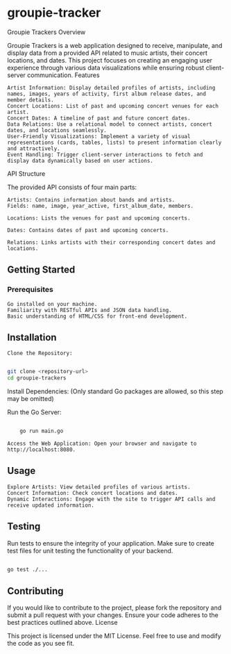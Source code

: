 # groupie-tracker

Groupie Trackers
Overview

Groupie Trackers is a web application designed to receive, manipulate, and display data from a provided API related to music artists, their concert locations, and dates. This project focuses on creating an engaging user experience through various data visualizations while ensuring robust client-server communication.
Features

    Artist Information: Display detailed profiles of artists, including names, images, years of activity, first album release dates, and member details.
    Concert Locations: List of past and upcoming concert venues for each artist.
    Concert Dates: A timeline of past and future concert dates.
    Data Relations: Use a relational model to connect artists, concert dates, and locations seamlessly.
    User-Friendly Visualizations: Implement a variety of visual representations (cards, tables, lists) to present information clearly and attractively.
    Event Handling: Trigger client-server interactions to fetch and display data dynamically based on user actions.

API Structure

The provided API consists of four main parts:

    Artists: Contains information about bands and artists.
    Fields: name, image, year_active, first_album_date, members.

    Locations: Lists the venues for past and upcoming concerts.

    Dates: Contains dates of past and upcoming concerts.

    Relations: Links artists with their corresponding concert dates and locations.

## Getting Started
### Prerequisites

    Go installed on your machine.
    Familiarity with RESTful APIs and JSON data handling.
    Basic understanding of HTML/CSS for front-end development.

## Installation

    Clone the Repository:

```bash

git clone <repository-url>
cd groupie-trackers
```
Install Dependencies: (Only standard Go packages are allowed, so this step may be omitted)

Run the Go Server:
``` bash

    go run main.go
```
    Access the Web Application: Open your browser and navigate to http://localhost:8080.

## Usage

    Explore Artists: View detailed profiles of various artists.
    Concert Information: Check concert locations and dates.
    Dynamic Interactions: Engage with the site to trigger API calls and receive updated information.

## Testing

Run tests to ensure the integrity of your application. Make sure to create test files for unit testing the functionality of your backend.

```bash

go test ./...
```

## Contributing

If you would like to contribute to the project, please fork the repository and submit a pull request with your changes. Ensure your code adheres to the best practices outlined above.
License

This project is licensed under the MIT License. Feel free to use and modify the code as you see fit.